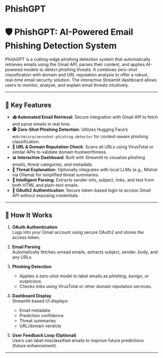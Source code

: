 # PhishGPT
# 🛡️ PhishGPT: AI-Powered Email Phishing Detection System

PhishGPT is a cutting-edge phishing detection system that automatically retrieves emails using the Gmail API, parses their content, and applies AI-powered models to detect phishing threats. It combines zero-shot classification with domain and URL reputation analysis to offer a robust, real-time email security solution. The interactive Streamlit dashboard allows users to monitor, analyze, and explain email threats intuitively.

---

## 🧠 Key Features

- **📥 Automated Email Retrieval**: Secure integration with Gmail API to fetch and parse emails in real time.
- **🕵️ Zero-Shot Phishing Detection**: Utilizes Hugging Face’s `mohitmisra/zeroshot-phishing-detector` for context-aware phishing classification.
- **🔗 URL & Domain Reputation Check**: Scans all URLs using VirusTotal or similar APIs to validate domain trustworthiness.
- **📊 Interactive Dashboard**: Built with Streamlit to visualize phishing emails, threat categories, and metadata.
- **🧠 Threat Explanation**: Optionally integrates with local LLMs (e.g., Mistral via Ollama) for simplified threat summaries.
- **🧪 Intelligent Parsing**: Extracts sender info, subject, links, and text from both HTML and plain-text emails.
- **🔐 OAuth2 Authentication**: Secure token-based login to access Gmail API without exposing credentials.

---

## 🚀 How It Works

1. **OAuth Authentication**  
   Logs into your Gmail account using secure OAuth2 and stores the access token.

2. **Email Parsing**  
   Automatically fetches unread emails, extracts subject, sender, body, and any URLs.

3. **Phishing Detection**  
   - Applies a zero-shot model to label emails as *phishing*, *benign*, or *suspicious*.
   - Checks links using VirusTotal or other domain reputation services.

4. **Dashboard Display**  
   Streamlit-based UI displays:
   - Email metadata
   - Prediction confidence
   - Threat summaries
   - URL/domain verdicts

5. **User Feedback Loop (Optional)**  
   Users can label misclassified emails to improve future predictions (future enhancement).

---


